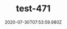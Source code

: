 ---
title: test-471
date: 2020-07-30T07:53:59.980Z
banner_subcontent: asdfsf
category: Fact sheets
focus: Developing policy and practice
role: Employee
organisation_size: Large (250+ employees)
industry: Financial & Insurance Services
content: Lorem ipsum dolor sit amet, consectetur adipiscing elit, sed do eiusmod tempor incididunt ut labore et dolore magna aliqua. Ut enim ad minim veniam, quis nostrud exercitation ullamco laboris nisi ut aliquip ex ea commodo consequat. Duis aute irure dolor in reprehenderit in voluptate velit esse cillum dolore eu fugiat nulla pariatur. Excepteur sint occaecat cupidatat non proident, sunt in culpa qui officia deserunt mollit anim id est laborum.
---
